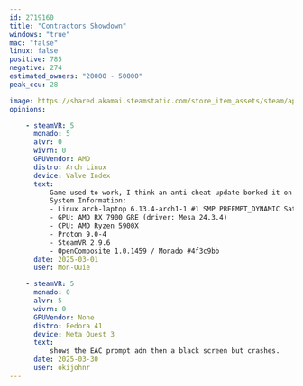 ```yaml
---
id: 2719160
title: "Contractors Showdown"
windows: "true"
mac: "false"
linux: false
positive: 785
negative: 274
estimated_owners: "20000 - 50000"
peak_ccu: 28

image: https://shared.akamai.steamstatic.com/store_item_assets/steam/apps/2719160/header.jpg?t=1727805245
opinions:

    - steamVR: 5
      monado: 5
      alvr: 0
      wivrn: 0
      GPUVendor: AMD
      distro: Arch Linux
      device: Valve Index
      text: |
          Game used to work, I think an anti-cheat update borked it on Proton.
          System Information:
          - Linux arch-laptop 6.13.4-arch1-1 #1 SMP PREEMPT_DYNAMIC Sat, 22 Feb 2025 00:37:05 +0000 x86_64 GNU/Linux
          - GPU: AMD RX 7900 GRE (driver: Mesa 24.3.4)
          - CPU: AMD Ryzen 5900X
          - Proton 9.0-4
          - SteamVR 2.9.6
          - OpenComposite 1.0.1459 / Monado #4f3c9bb
      date: 2025-03-01
      user: Mon-Ouie

    - steamVR: 5
      monado: 0
      alvr: 5
      wivrn: 0
      GPUVendor: None
      distro: Fedora 41
      device: Meta Quest 3
      text: |
          shows the EAC prompt adn then a black screen but crashes.
      date: 2025-03-30
      user: okijohnr
---
```

